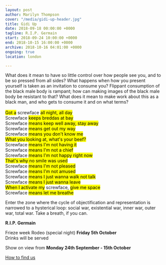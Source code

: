```yaml
---
layout: post
author: Marilyn Thompson
cover: "/media/gidi-up-header.jpg"
title: Gidi Up
date: 2018-09-18 00:00:00 +0000
tagline: R.I.P. Germain
start: 2018-09-24 10:00:00 +0000
end: 2018-10-15 16:00:00 +0000
archive: 2018-10-16 04:01:00 +0000
ongoing: true
location: london

---
```

<p>What does it mean to have so little control over how people see you, and to be so pressed from all sides? What happens when how you present yourself is taken as an invitation to consume you? Flippant consumption of the black male body is rampant; how can making images of the black male body be resistant to that? What does it mean to make work about this as a black man, and who gets to consume it and on what terms?
<br /><br />
  <mark>Got a</mark> screwface <mark>all night, all day</mark><br />
  Screwface <mark>keeps breddas at bay</mark><br />
  Screwface <mark>means keep well away, stay away</mark><br />
  Screwface <mark>means get out my way</mark><br />
  Screwface <mark>means you don't know me</mark><br />
  <mark>What you looking at, what's your beef?</mark><br />
  Screwface <mark>means I'm not having it</mark><br />
  Screwface <mark>means I'm not a chief</mark><br />
  Screwface <mark>means I'm not happy right now</mark><br />
  <mark>That's why no smile was used</mark><br />
  Screwface <mark>means I'm not pleased</mark><br />
  Screwface <mark>means I'm not amused</mark><br />
  Screwface <mark>means I just wanna walk not talk</mark><br />
  Screwface <mark>means I just wanna leave</mark><br />
  <mark>When I activate my</mark> screwface, <mark>give me space</mark><br />
  Screwface <mark>means let me breathe</mark><br />
</p>

<p>Enter the zone where the cycle of objectification and representation is narrowed to a hysterical loop: social war, existential war, inner war, outer war, total war. Take a breath, if you can. </p>

<p><b>R.I.P. Germain</b></p>

<p>Frieze week Rodeo (special night) <b>Friday 5th October</b><br />
Drinks will be served</p>

<p>Show on view from <b>Monday 24th September - 15th October</b></p>

[How to find us](/contact/)